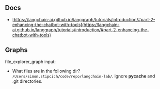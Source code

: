 ## Docs
- [https://langchain-ai.github.io/langgraph/tutorials/introduction/#part-2-enhancing-the-chatbot-with-tools](https://langchain-ai.github.io/langgraph/tutorials/introduction/#part-2-enhancing-the-chatbot-with-tools)

## Graphs
file_explorer_graph input:
- What files are in the following dir? `/Users/simon.stipcich/code/repo/langchain-lab/`. Ignore __pycache__ and .git directories.